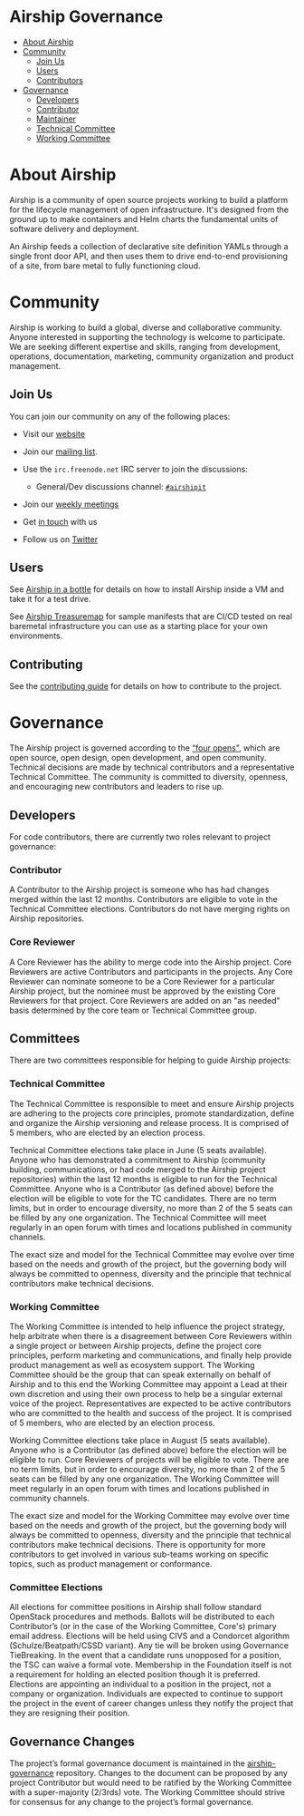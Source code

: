 Airship Governance
==================

* [About Airship](#about-airship)
* [Community](#community)
	* [Join Us](#join-us)
	* [Users](#users)
	* [Contributors](#contributors)
* [Governance](#governance)
	* [Developers](#developers)
	* [Contributor](#contributor)
	* [Maintainer](#maintainer)
	* [Technical Committee](#architecture-committee)
	* [Working Committee](#working-committee)

# About Airship

Airship is a community of open source projects working to build a platform for the lifecycle management of open
infrastructure. It's designed from the ground up to make containers and Helm charts the fundamental units of software
delivery and deployment.

An Airship feeds a collection of declarative site definition YAMLs through a single front door API, and then uses them to
drive end-to-end provisioning of a site, from bare metal to fully functioning cloud.

# Community

Airship is working to build a global, diverse and collaborative community. Anyone interested in supporting the technology
is welcome to participate. We are seeking different expertise and skills, ranging from development, operations,
documentation, marketing, community organization and product management.

## Join Us

You can join our community on any of the following places:

* Visit our [website](https://airshipit.org)

* Join our [mailing list](http://lists.airshipit.org).

* Use the `irc.freenode.net` IRC server to join the discussions:
  * General/Dev discussions channel: [`#airshipit`](http://webchat.freenode.net/?channels=airshipit)

* Join our [weekly meetings](http://eavesdrop.openstack.org/#Airship_Team_Meeting)

* Get [in touch](https://wiki.openstack.org/wiki/Airship#Get_in_Touch) with us

* Follow us on [Twitter](https://twitter.com/airshipproject)

## Users

See [Airship in a bottle](https://opendev.org/airship/airship-in-a-bottle) for details on how to install Airship
inside a VM and take it for a test drive.

See [Airship Treasuremap](https://opendev.org/airship/treasuremap) for sample manifests that are CI/CD tested on real
baremetal infrastructure you can use as a starting place for your own environments.

## Contributing

See the [contributing guide](CONTRIBUTING.md) for details on how to contribute to the project.

# Governance

The Airship project is governed according to the [“four opens"](https://governance.openstack.org/tc/reference/opens.html),
which are open source, open design, open development, and open community. Technical decisions are made by technical
contributors and a representative Technical Committee. The community is committed to diversity, openness, and encouraging
new contributors and leaders to rise up.

## Developers

For code contributors, there are currently two roles relevant to project governance:

### Contributor

A Contributor to the Airship project is someone who has had changes merged within the last 12 months. Contributors are
eligible to vote in the Technical Committee elections. Contributors do not have merging rights on Airship repositories.

### Core Reviewer

A Core Reviewer has the ability to merge code into the Airship project. Core Reviewers are active Contributors and
participants in the projects.  Any Core Reviewer can nominate someone to be a Core Reviewer for a particular Airship
project, but the nominee must be approved by the existing Core Reviewers for that project. Core Reviewers are added
on an "as needed" basis determined by the core team or Technical Committee group.

## Committees

There are two committees responsible for helping to guide Airship projects:

### Technical Committee

The Technical Committee is responsible to meet and ensure Airship projects are adhering to the projects core principles,
promote standardization, define and organize the Airship versioning and release process. It is comprised of 5 members,
who are elected by an election process.

Technical Committee elections take place in June (5 seats available). Anyone who has demonstrated a commitment to Airship
(community building, communications, or had code merged to the Airship project repositories) within the last 12 months is
eligible to run for the Technical Committee. Anyone who is a Contributor (as defined above) before the election will be
eligible to vote for the TC candidates. There are no term limits, but in order to encourage diversity, no more than 2 of
the 5 seats can be filled by any one organization. The Technical Committee will meet regularly in an open forum with
times and locations published in community channels.

The exact size and model for the Technical Committee may evolve over time based on the needs and growth of the project,
but the governing body will always be committed to openness, diversity and the principle that technical contributors make
technical decisions.

### Working Committee

The Working Committee is intended to help influence the project strategy, help arbitrate when there is a disagreement
between Core Reviewers within a single project or between Airship projects, define the project core principles, perform
marketing and communications, and finally help provide product management as well as ecosystem support. The Working
Committee should be the group that can speak externally on behalf of Airship and to this end the Working Committee may
appoint a Lead at their own discretion and using their own process to help be a singular external voice of the project.
Representatives are expected to be active contributors who are committed to the health and success of the project. It is
comprised of 5 members, who are elected by an election process.

Working Committee elections take place in August (5 seats available). Anyone who is a Contributor (as defined above)
before the election will be eligible to run. Core Reviewers of projects will be eligible to vote. There are no term
limits, but in order to encourage diversity, no more than 2 of the 5 seats can be filled by any one organization. The
Working Committee will meet regularly in an open forum with times and locations published in
community channels.

The exact size and model for the Working Committee may evolve over time based on the needs and growth of the project, but
the governing body will always be committed to openness, diversity and the principle that technical contributors make
technical decisions. There is opportunity for more contributors to get involved in various sub-teams working on specific
topics, such as product management or conformance.

### Committee Elections

All elections for committee positions in Airship shall follow standard OpenStack procedures and methods. Ballots will be
distributed to each Contributor’s (or in the case of the Working Committee, Core's) primary email address. Elections will
be held using CIVS and a Condorcet algorithm (Schulze/Beatpath/CSSD variant). Any tie will be broken using Governance
TieBreaking. In the event that a candidate runs unopposed for a position, the TSC can waive a formal vote. Membership in
the Foundation itself is not a requirement for holding an elected position though it is preferred. Elections are
appointing an individual to a position in the project, not a company or organization. Individuals are expected to
continue to support the project in the event of career changes unless they notify the project that they are resigning
their position.

## Governance Changes

The project’s formal governance document is maintained in the [airship-governance](https://opendev.org/airship/governance)
repository. Changes to the document can be proposed by any project Contributor but would need to be ratified by the
Working Committee with a super-majority (2/3rds) vote. The Working Committee should strive for consensus for any change
to the project’s formal governance.

